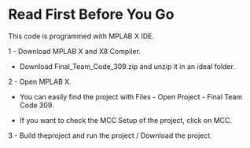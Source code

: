 # Read First Before You Go

This code is programmed with MPLAB X IDE.

1 - Download MPLAB X and X8 Compiler.

* Download Final_Team_Code_309.zip and unzip it in an ideal folder.

2 - Open MPLAB X.

* You can easily find the project with Files - Open Project - Final Team Code 309.

* If you want to check the MCC Setup of the project, click on MCC.

3 - Build theproject and run the project / Download the project.



